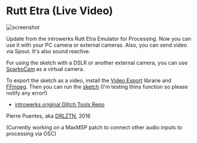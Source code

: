 # Rutt Etra (Live Video)
![screenshot](https://s12.postimg.org/4elpba5j1/image.png)

Update from the introwerks Rutt Etra Emulator for Processing. Now you can use it with your PC camera or external cameras. Also, you can send video via Spout. It's also sound reactive.

For using the sketch with a DSLR or another external camera, you can use [SparkoCam](http://sparkosoft.com/sparkocam) as a virtual camera.

To export the sketch as a video, install the [Video Export](http://funprogramming.org/VideoExport-for-Processing/) librarie and [FFmpeg](http://ffmpeg.org/). Then you can run the [sketch](https://github.com/pierreee1/Rutt-Etra-Live-Video/blob/master/ruttetravideoandsound_VideoExport.pde) (I'm testing thins function so please notify any error!)

- [introwerks original Glitch Tools Repo](https://github.com/Introwerks/Introwerks)

Pierre Puentes, aka [DRLZTN](https://www.facebook.com/derealizationn/), 2016

(Currently working on a MaxMSP patch to connect other audio inputs to processing via OSC)

